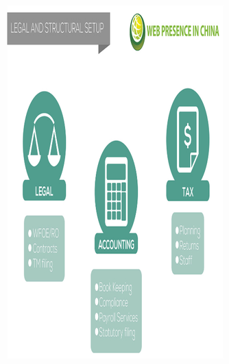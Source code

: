 <a class="imgpopup" href="legal_structural_setup2.jpg"><img src="legal_structural_setup2.jpg" width="1200" height="825"></a>